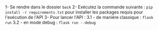 1- Se rendre dans le dossier `back`
2- Exécutez la commande suivante : `pip install -r requirements.txt` pour installer les packages requis pour l'exécution de l'API
3- Pour lancer l'API :
    3.1 - de manière classique : `flask run`
    3.2 - en mode debug : `flask run --debug`